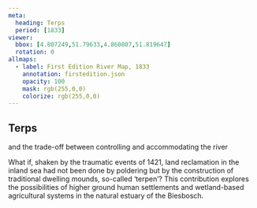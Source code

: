 ```yaml
---
meta:
  heading: Terps
  period: [1833]
viewer:
  bbox: [4.807249,51.79633,4.860807,51.819647]
  rotation: 0
allmaps:
  - label: First Edition River Map, 1833
    annotation: firstedition.json
    opacity: 100
    mask: rgb(255,0,0)
    colorize: rgb(255,0,0)
---
```


## Terps

and the trade-off between controlling and accommodating the river

What if, shaken by the traumatic events of 1421, land reclamation in the inland sea had not been done by poldering but by the construction of traditional dwelling mounds, so-called ‘terpen’? This contribution explores the possibilities of higher ground human settlements and wetland-based agricultural systems in the natural estuary of the Biesbosch.
